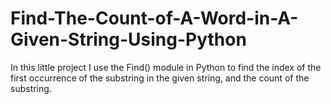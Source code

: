 # Find-The-Count-of-A-Word-in-A-Given-String-Using-Python
In this little project I use the Find() module in Python to find the index of the first occurrence of the substring in the given string, and the count of the substring.
